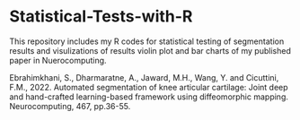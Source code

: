 # Statistical-Tests-with-R
This repository includes my R codes for statistical testing of segmentation results and visulizations of results violin plot and bar charts of my published paper in Nuerocomputing. 

Ebrahimkhani, S., Dharmaratne, A., Jaward, M.H., Wang, Y. and Cicuttini, F.M., 2022. Automated segmentation of knee articular cartilage: Joint deep and hand-crafted learning-based framework using diffeomorphic mapping. Neurocomputing, 467, pp.36-55.
